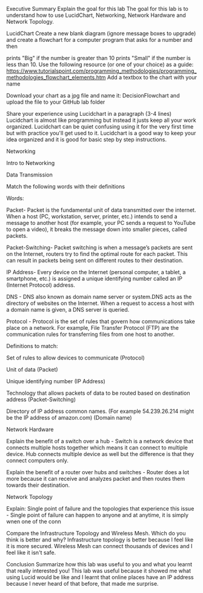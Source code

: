 Executive Summary
Explain the goal for this lab
The goal for this lab is to understand how to use LucidChart, Networking, Network Hardware and Network Topology.

LucidChart
Create a new blank diagram (ignore message boxes to upgrade) and create a flowchart for a computer program that asks for a number and then

prints "Big" if the number is greater than 10
prints "Small" if the number is less than 10. Use the following resource (or one of your choice) as a guide: https://www.tutorialspoint.com/programming_methodologies/programming_methodologies_flowchart_elements.htm Add a textbox to the chart with your name

Download your chart as a jpg file and name it: DecisionFlowchart and upload the file to your GitHub lab folder

Share your experience using Lucidchart in a paragraph (3-4 lines)
Lucidchart is almost like programming but instead it justs keep all your work organized.
Lucidchart can be quiet confusing using it for the very first time but with practice you'll get used to it.
Lucidchart is a good way to keep your idea organized and it is good for basic step by step instructions.

Networking

Intro to Networking

Data Transmission

Match the following words with their definitions

Words:

Packet- Packet is the fundamental unit of data transmitted over the internet.  When a host (PC, workstation, server, printer, etc.) intends to send a message to another host (for example, your PC sends a request to YouTube to open a video), it breaks the message down into smaller pieces, called packets.

Packet-Switching- Packet switching is when  a message’s packets are sent on the Internet, routers try to find the optimal route for each packet. This can result in packets being sent on different routes to their destination.

IP Address-  Every device on the Internet (personal computer, a tablet, a smartphone, etc.) is assigned a unique identifying number called an IP (Internet Protocol) address.

DNS - DNS also known as domain name server or system.DNS acts as the directory of websites on the Internet. When a request to access a host with a domain name is given, a DNS server is queried. 

Protocol - Protocol is the set of rules that govern how communications take place on a network. For example, File Transfer Protocol (FTP) are the communication rules for
transferring files from one host to another.

Definitions to match:

Set of rules to allow devices to communicate (Protocol)

Unit of data (Packet)

Unique identifying number (IP Address)

Technology that allows packets of data to be routed based on destination address (Packet-Switching)

Directory of IP address common names. (For example 54.239.26.214 might be the IP address of amazon.com) (Domain name)

Network Hardware

Explain the benefit of a switch over a hub - Switch is a network device that connects multiple hosts together which means it can connect to multiple device. Hub connects multiple device as well but the difference is that they connect computers only.

Explain the benefit of a router over hubs and switches - Router does a lot more because it can receive and analyzes packet and then routes them towards their destination.

Network Topology

Explain: Single point of failure and the topologies that experience this issue - Single point of failure can happen to anyone and at anytime, it is simply wnen one of the conn

Compare the Infrastructure Topology and Wireless Mesh. Which do you think is better and why? Infrastructure topology is better because I feel like it is more secured. Wireless Mesh can connect thousands of devices and I feel like it isn't safe.

Conclusion
Summarize how this lab was useful to you and what you learnt that really interested you! 
This lab was useful because it showed me what using Lucid would be like and I learnt that online places have an IP address because I never heard of that before, that made me surprise.


